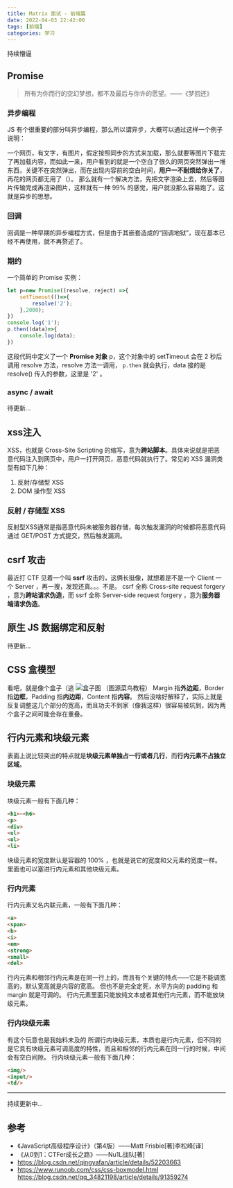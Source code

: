 ```yaml
---
title: Matrix 面试 - 前端篇
date: 2022-04-03 22:42:00
tags: [前端]
categories: 学习
---
```


持续懵逼
<!--more-->

## Promise

> 所有为你而行的空幻梦想，都不及最后与你许的愿望。——《梦回还》

### 异步编程

JS 有个很重要的部分叫异步编程，那么所以谓异步，大概可以通过这样一个例子说明：

一个网页，有文字，有图片，假定按照同步的方式来加载，那么就要等图片下载完了再加载内容，而如此一来，用户看到的就是一个空白了很久的网页突然弹出一堆东西，关键不在突然弹出，而在出现内容前的空白时间，**用户一不耐烦给你关了**，再花的网页都无用了（）。
那么就有一个解决方法，先把文字渲染上去，然后等图片传输完成再渲染图片，这样就有一种 99% 的感觉，用户就没那么容易跑了。这就是异步的思想。

### 回调

回调是一种早期的异步编程方式，但是由于其嵌套造成的“回调地狱”，现在基本已经不再使用，就不再赘述了。

### 期约

一个简单的 Promise 实例：

```js
let p=new Promise((resolve, reject) =>{
    setTimeout(()=>{
        resolve('2');
    },2000);
})
console.log('1');
p.then((data)=>{
    console.log(data);
})
```

这段代码中定义了一个 **Promise 对象** p，这个对象中的 setTimeout 会在 2 秒后调用 resolve 方法，resolve 方法一调用， `p.then` 就会执行，data 接的是 resolve() 传入的参数，这里是 '2' 。

### async / await

待更新...

## xss注入

XSS，也就是 Cross-Site Scripting 的缩写，意为**跨站脚本**。具体来说就是把恶意代码注入到网页中，用户一打开网页，恶意代码就执行了。常见的 XSS 漏洞类型有如下几种：

1. 反射/存储型 XSS
2. DOM 操作型 XSS

### 反射 / 存储型 XSS

反射型XSS通常是指恶意代码未被服务器存储，每次触发漏洞的时候都将恶意代码通过 GET/POST 方式提交，然后触发漏洞。

## csrf 攻击

最近打 CTF 见着一个叫 **ssrf** 攻击的，这俩长挺像，就想着是不是一个 Client 一个 Server ，再一搜，发现还真。。。不是。
csrf 全称 Cross-site request forgery ，意为**跨站请求伪造**，而 ssrf 全称 Server-side request forgery ，意为**服务器端请求伪造**。

## 原生 JS 数据绑定和反射

待更新...

## CSS 盒模型

看吧，就是像个盒子（逃
![盒子图](https://www.runoob.com/images/box-model.gif)
（图源菜鸟教程）
Margin 指**外边距**，Border 指**边框**，Padding 指**内边距**，Content 指**内容**。
然后没啥好解释了，实际上就是反复调整这几个部分的宽高，而且功夫不到家（像我这样）很容易被坑到，因为两个盒子之间可能会存在重叠。

## 行内元素和块级元素

表面上说比较突出的特点就是**块级元素单独占一行或者几行**，而**行内元素不占独立区域**。

### 块级元素

块级元素一般有下面几种：

```html
<h1>~<h6>
<p>
<div>
<ul>
<ol>
<li>
```

块级元素的宽度默认是容器的 100% ，也就是说它的宽度和父元素的宽度一样。
里面也可以塞进行内元素和其他块级元素。

### 行内元素

行内元素又名内联元素，一般有下面几种：

```html
<a>
<span>
<b>
<i>
<em>
<strong>
<small>
<del>
```

行内元素和相邻行内元素是在同一行上的，而且有个关键的特点——它是不能调宽高的，默认宽高就是内容的宽高。
但也不是完全定死，水平方向的 padding 和 margin 就是可调的。
行内元素里面只能放纯文本或者其他行内元素，而不能放块级元素。

### 行内块级元素

有这个玩意也是我始料未及的
所谓行内块级元素，本质也是行内元素，但不同的是它具有块级元素可调高度的特性，而且和相邻的行内元素在同一行的时候，中间会有空白间隙。
行内块级元素一般有下面几种：

```html
<img/>
<input/>
<td/>
```

********************************

持续更新中...

## 参考

* 《JavaScript高级程序设计》（第4版）——Matt Frisbie[著]李松峰[译]
* 《从0到1：CTFer成长之路》——Nu1L战队[著]
* <https://blog.csdn.net/qingyafan/article/details/52203663>
* <https://www.runoob.com/css/css-boxmodel.html>
<https://blog.csdn.net/qq_34821198/article/details/91359274>
